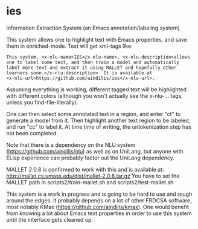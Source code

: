 # ies
Information Extraction System (an Emacs annotation/labeling system)

This system allows one to highlight text with Emacs properties, and 
save them in enriched-mode.  Text will get xml-tags like:

```
This system, <x-nlu-name>IES</x-nlu-name>, <x-nlu-description>allows 
one to label some text, and then train a model and automatically 
label more text and extract it using MALLET and hopefully other 
learners soon.</x-nlu-description>  It is available at 
<x-nlu-url>https://github.com/aindilis/ies</x-nlu-url>.
```

Assuming everything is working, different tagged text will be 
highlighted  with different colors (although you won't actually see 
the x-nlu-... tags, unless you find-file-literally).

One can then select some annotated text in a region, and enter "ct" 
to generate a model from it.  Then highlight another text region to 
be labeled, and run "cc" to label it.  At time time of writing, the
untokenization step has not been completed.

Note that there is a dependency on the NLU system 
(https://github.com/aindilis/nlu) as well as on UniLang, but anyone 
with ELisp experience can probably factor out the UniLang dependency.

MALLET 2.0.8 is confirmed to work with this and is available at:
http://mallet.cs.umass.edu/dist/mallet-2.0.8.tar.gz
You have to set the MALLET path in scripts2/train-mallet.sh and 
scripts2/test-mallet.sh

This system is a work in progress and is going to be hard to use
and rough around the edges.  It probably depends on a lot of other
FRDCSA software, most notably KMax (https://github.com/aindilis/kmax).
One would benefit from knowing a lot about Emacs text properties in
order to use this system until the interface gets cleaned up.
